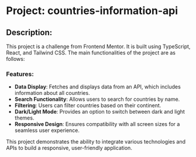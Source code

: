 # Project: countries-information-api

## Description:
This project is a challenge from Frontend Mentor. It is built using TypeScript, React, and Tailwind CSS. The main functionalities of the project are as follows:

### Features:
- **Data Display**: Fetches and displays data from an API, which includes information about all countries.
- **Search Functionality**: Allows users to search for countries by name.
- **Filtering**: Users can filter countries based on their continent.
- **Dark/Light Mode**: Provides an option to switch between dark and light themes.
- **Responsive Design**: Ensures compatibility with all screen sizes for a seamless user experience.

This project demonstrates the ability to integrate various technologies and APIs to build a responsive, user-friendly application.
